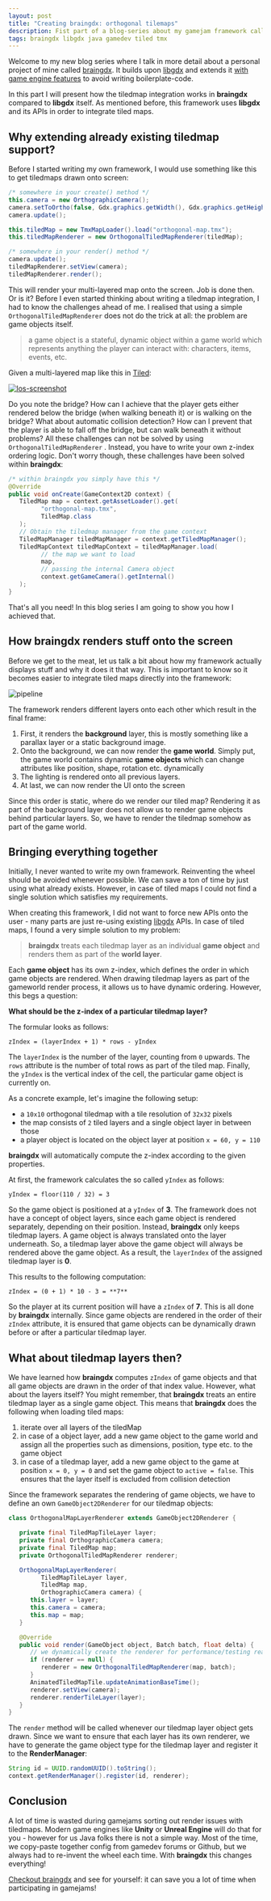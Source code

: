 ```yaml
---
layout: post
title: "Creating braingdx: orthogonal tilemaps"
description: Fist part of a blog-series about my gamejam framework called braingdx.
tags: braingdx libgdx java gamedev tiled tmx
---
```

Welcome to my new blog series where I talk in more detail about a personal project of mine called [braingdx](https://github.com/bitbrain/braingdx). It builds upon [libgdx](https://libgdx.badlogicgames.com) and extends it [with game engine features](https://github.com/bitbrain/braingdx#features) to avoid writing boilerplate-code.

In this part I will present how the tiledmap integration works in **braingdx** compared to **libgdx** itself. As mentioned before, this framework uses **libgdx** and its APIs in order to integrate tiled maps.

## Why extending already existing tiledmap support?

Before I started writing my own framework, I would use something like this to get tiledmaps drawn onto screen:
```java
/* somewhere in your create() method */
this.camera = new OrthographicCamera();
camera.setToOrtho(false, Gdx.graphics.getWidth(), Gdx.graphics.getHeight());
camera.update();

this.tiledMap = new TmxMapLoader().load("orthogonal-map.tmx");
this.tiledMapRenderer = new OrthogonalTiledMapRenderer(tiledMap);

/* somewhere in your render() method */
camera.update();
tiledMapRenderer.setView(camera);
tiledMapRenderer.render();
```
This will render your multi-layered map onto the screen. Job is done then. Or  is it? Before I even started thinking about writing a tiledmap integration, I had to know the challenges ahead of me. I realised that using a simple `OrthogonalTiledMapRenderer` does not do the trick at all: the problem are game objects itself.

> a game object is a stateful, dynamic object within a game world which represents anything the player can interact with: characters, items, events, etc.

Given a multi-layered map like this in [Tiled](https://www.mapeditor.org/):

[![los-screenshot](/public/media/legend-of-studentenfutter-screenshot.jpg)](https://bitbrain.itch.io/the-legend-of-studentenfutter)

Do you note the bridge? How can I achieve that the player gets either rendered below the bridge (when walking beneath it) or is walking on the bridge? What about automatic collision detection? How can I prevent that the player is able to fall off the bridge, but can walk beneath it without problems? All these challenges can not be solved by using `OrthogonalTiledMapRenderer` . Instead, you have to write your own z-index ordering logic. Don't worry though, these challenges have been solved within **braingdx**:
```java
/* within braingdx you simply have this */
@Override
public void onCreate(GameContext2D context) {
   TiledMap map = context.getAssetLoader().get(
         "orthogonal-map.tmx",
         TiledMap.class
   );
   // Obtain the tiledmap manager from the game context
   TiledMapManager tiledMapManager = context.getTiledMapManager();
   TiledMapContext tiledMapContext = tiledMapManager.load(
         // the map we want to load
         map,
         // passing the internal Camera object
         context.getGameCamera().getInternal()
   );
}
```
That's all you need! In this blog series I am going to show you how I achieved that.

## How braingdx renders stuff onto the screen

Before we get to the meat, let us talk a bit about how my framework actually displays stuff and why it does it that way. This is important to know so it becomes easier to integrate tiled maps directly into the framework:

![pipeline](/public/media/braingdx-render-pipeline.png)

The framework renders different layers onto each other which result in the final frame:

1. First, it renders the **background** layer, this is mostly something like a parallax layer or a static background image.
2. Onto the background, we can now render the **game world**. Simply put, the game world contains dynamic **game objects** which can change attributes like position, shape, rotation etc. dynamically
3. The lighting is rendered onto all previous layers.
4. At last, we can now render the UI onto the screen

Since this order is static, where do we render our tiled map? Rendering it as part of the background layer does not allow us to render game objects behind particular layers. So, we have to render the tiledmap somehow as part of the game world.

## Bringing everything together

Initially, I never wanted to write my own framework. Reinventing the wheel should be avoided whenever possible. We can save a ton of time by just using what already exists. However, in case of tiled maps I could not find a single solution which satisfies my requirements.

When creating this framework, I did not want to force new APIs onto the user - many parts are just re-using existing [libgdx](https://libgdx.badlogicgames.com) APIs. In case of tiled maps, I found a very simple solution to my problem:

> **braingdx** treats each tiledmap layer as an individual **game object** and renders them as part of the **world layer**.

Each **game object** has its own z-index, which defines the order in which game objects are rendered. When drawing tiledmap layers as part of the gameworld render process, it allows us to have dynamic ordering. However, this begs a question:

**What should be the z-index of a particular tiledmap layer?**

The formular looks as follows:
```
zIndex = (layerIndex + 1) * rows - yIndex
```
The `layerIndex` is the number of the layer, counting from `0` upwards. The `rows` attribute is the number of total rows as part of the tiled map. Finally, the `yIndex` is the vertical index of the cell, the particular game object is currently on.

As a concrete example, let's imagine the following setup:

* a `10x10` orthogonal tiledmap with a tile resolution of `32x32` pixels
* the map consists of `2` tiled layers and a single object layer in between those
* a player object is located on the object layer at position `x = 60, y = 110`

**braingdx** will automatically compute the z-index according to the given properties.

At first, the framework calculates the so called `yIndex` as follows:

```
yIndex = floor(110 / 32) = 3
```
So the game object is positioned at a `yIndex` of **3**. The framework does not have a concept of object layers, since each game object is rendered separately, depending on their position. Instead, **braingdx** only keeps tiledmap layers. A game object is always translated onto the layer underneath. So, a tiledmap layer above the game object will always be rendered above the game object. As a result, the `layerIndex` of the assigned tiledmap layer is **0**.

This results to the following computation:
```
zIndex = (0 + 1) * 10 - 3 = **7**
```
So the player at its current position will have a `zIndex` of **7**. This is all done by **braingdx** internally. Since game objects are rendered in the order of their `zIndex` attribute, it is ensured that game objects can be dynamically drawn before or after a particular tiledmap layer.

## What about tiledmap layers then?

We have learned how **braingdx** computes `zIndex` of game objects and that all game objects are drawn in the order of that index value. However, what about the layers itself? You might remember, that **braingdx** treats an entire tiledmap layer as a single game object. This means that **braingdx** does the following when loading tiled maps:

1. iterate over all layers of the tiledMap
2. in case of a object layer, add a new game object to the game world and assign all the properties such as dimensions, position, type etc. to the game object
3. in case of a tiledmap layer, add a new game object to the game at position `x = 0, y = 0` and set the game object to `active = false`. This ensures that the layer itself is excluded from collision detection

Since the framework separates the rendering of game objects, we have to define an own `GameObject2DRenderer` for our tiledmap objects:
```java
class OrthogonalMapLayerRenderer extends GameObject2DRenderer {

   private final TiledMapTileLayer layer;
   private final OrthographicCamera camera;
   private final TiledMap map;
   private OrthogonalTiledMapRenderer renderer;

   OrthogonalMapLayerRenderer(
         TiledMapTileLayer layer,
         TiledMap map,
         OrthographicCamera camera) {
      this.layer = layer;
      this.camera = camera;
      this.map = map;
   }

   @Override
   public void render(GameObject object, Batch batch, float delta) {
      // we dynamically create the renderer for performance/testing reasons
      if (renderer == null) {
         renderer = new OrthogonalTiledMapRenderer(map, batch);
      }
      AnimatedTiledMapTile.updateAnimationBaseTime();
      renderer.setView(camera);
      renderer.renderTileLayer(layer);
   }
}
```
The `render` method will be called whenever our tiledmap layer object gets drawn. Since we want to ensure that each layer has its own renderer, we have to generate the game object type for the tiledmap layer and register it to the **RenderManager**:
```java
String id = UUID.randomUUID().toString();
context.getRenderManager().register(id, renderer);
```

## Conclusion

A lot of time is wasted during gamejams sorting out render issues with tiledmaps. Modern game engines like **Unity** or **Unreal Engine** will do that for you - however for us Java folks there is not a simple way. Most of the time, we copy-paste together config from gamedev forums or Github, but we always had to re-invent the wheel each time. With **braingdx** this changes everything!

[Checkout braingdx](https://github.com/bitbrain/braingdx) and see for yourself: it can save you a lot of time when participating in gamejams!
